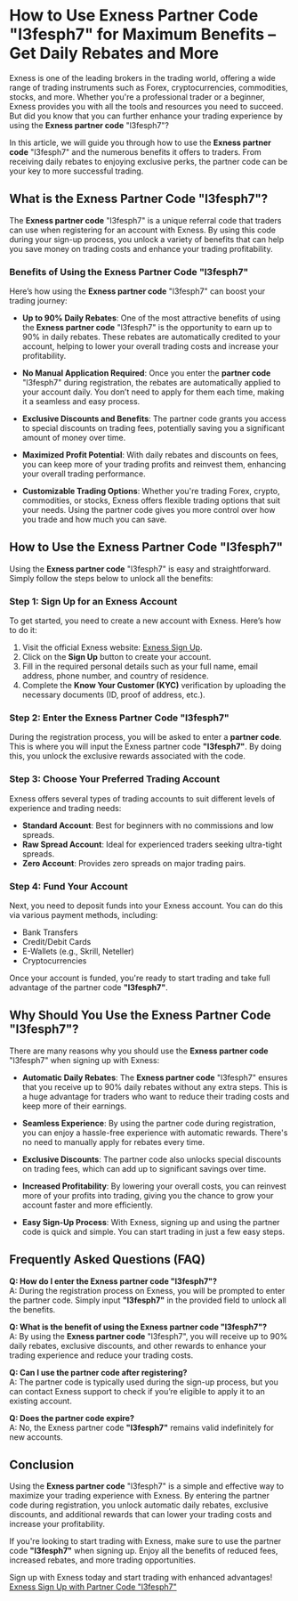 # How to Use Exness Partner Code "l3fesph7" for Maximum Benefits – Get Daily Rebates and More

Exness is one of the leading brokers in the trading world, offering a wide range of trading instruments such as Forex, cryptocurrencies, commodities, stocks, and more. Whether you're a professional trader or a beginner, Exness provides you with all the tools and resources you need to succeed. But did you know that you can further enhance your trading experience by using the **Exness partner code** "l3fesph7"?

In this article, we will guide you through how to use the **Exness partner code** "l3fesph7" and the numerous benefits it offers to traders. From receiving daily rebates to enjoying exclusive perks, the partner code can be your key to more successful trading.

## What is the Exness Partner Code "l3fesph7"?

The **Exness partner code** "l3fesph7" is a unique referral code that traders can use when registering for an account with Exness. By using this code during your sign-up process, you unlock a variety of benefits that can help you save money on trading costs and enhance your trading profitability.

### Benefits of Using the Exness Partner Code "l3fesph7"

Here’s how using the **Exness partner code** "l3fesph7" can boost your trading journey:

- **Up to 90% Daily Rebates**: One of the most attractive benefits of using the **Exness partner code** "l3fesph7" is the opportunity to earn up to 90% in daily rebates. These rebates are automatically credited to your account, helping to lower your overall trading costs and increase your profitability.
  
- **No Manual Application Required**: Once you enter the **partner code** "l3fesph7" during registration, the rebates are automatically applied to your account daily. You don’t need to apply for them each time, making it a seamless and easy process.

- **Exclusive Discounts and Benefits**: The partner code grants you access to special discounts on trading fees, potentially saving you a significant amount of money over time.

- **Maximized Profit Potential**: With daily rebates and discounts on fees, you can keep more of your trading profits and reinvest them, enhancing your overall trading performance.

- **Customizable Trading Options**: Whether you're trading Forex, crypto, commodities, or stocks, Exness offers flexible trading options that suit your needs. Using the partner code gives you more control over how you trade and how much you can save.

## How to Use the Exness Partner Code "l3fesph7"

Using the **Exness partner code** "l3fesph7" is easy and straightforward. Simply follow the steps below to unlock all the benefits:

### Step 1: Sign Up for an Exness Account

To get started, you need to create a new account with Exness. Here’s how to do it:

1. Visit the official Exness website: [Exness Sign Up](https://one.exnesstrack.org/a/l3fesph7).
2. Click on the **Sign Up** button to create your account.
3. Fill in the required personal details such as your full name, email address, phone number, and country of residence.
4. Complete the **Know Your Customer (KYC)** verification by uploading the necessary documents (ID, proof of address, etc.).

### Step 2: Enter the Exness Partner Code "l3fesph7"

During the registration process, you will be asked to enter a **partner code**. This is where you will input the Exness partner code **"l3fesph7"**. By doing this, you unlock the exclusive rewards associated with the code.

### Step 3: Choose Your Preferred Trading Account

Exness offers several types of trading accounts to suit different levels of experience and trading needs:

- **Standard Account**: Best for beginners with no commissions and low spreads.
- **Raw Spread Account**: Ideal for experienced traders seeking ultra-tight spreads.
- **Zero Account**: Provides zero spreads on major trading pairs.

### Step 4: Fund Your Account

Next, you need to deposit funds into your Exness account. You can do this via various payment methods, including:

- Bank Transfers
- Credit/Debit Cards
- E-Wallets (e.g., Skrill, Neteller)
- Cryptocurrencies

Once your account is funded, you're ready to start trading and take full advantage of the partner code **"l3fesph7"**.

## Why Should You Use the Exness Partner Code "l3fesph7"?

There are many reasons why you should use the **Exness partner code** "l3fesph7" when signing up with Exness:

- **Automatic Daily Rebates**: The **Exness partner code** "l3fesph7" ensures that you receive up to 90% daily rebates without any extra steps. This is a huge advantage for traders who want to reduce their trading costs and keep more of their earnings.

- **Seamless Experience**: By using the partner code during registration, you can enjoy a hassle-free experience with automatic rewards. There's no need to manually apply for rebates every time.

- **Exclusive Discounts**: The partner code also unlocks special discounts on trading fees, which can add up to significant savings over time.

- **Increased Profitability**: By lowering your overall costs, you can reinvest more of your profits into trading, giving you the chance to grow your account faster and more efficiently.

- **Easy Sign-Up Process**: With Exness, signing up and using the partner code is quick and simple. You can start trading in just a few easy steps.

## Frequently Asked Questions (FAQ)

**Q: How do I enter the Exness partner code "l3fesph7"?**  
A: During the registration process on Exness, you will be prompted to enter the partner code. Simply input **"l3fesph7"** in the provided field to unlock all the benefits.

**Q: What is the benefit of using the Exness partner code "l3fesph7"?**  
A: By using the **Exness partner code** "l3fesph7", you will receive up to 90% daily rebates, exclusive discounts, and other rewards to enhance your trading experience and reduce your trading costs.

**Q: Can I use the partner code after registering?**  
A: The partner code is typically used during the sign-up process, but you can contact Exness support to check if you’re eligible to apply it to an existing account.

**Q: Does the partner code expire?**  
A: No, the Exness partner code **"l3fesph7"** remains valid indefinitely for new accounts.

## Conclusion

Using the **Exness partner code** "l3fesph7" is a simple and effective way to maximize your trading experience with Exness. By entering the partner code during registration, you unlock automatic daily rebates, exclusive discounts, and additional rewards that can lower your trading costs and increase your profitability.

If you're looking to start trading with Exness, make sure to use the partner code **"l3fesph7"** when signing up. Enjoy all the benefits of reduced fees, increased rebates, and more trading opportunities.

Sign up with Exness today and start trading with enhanced advantages!  
[Exness Sign Up with Partner Code "l3fesph7"](https://one.exnesstrack.org/a/l3fesph7)
